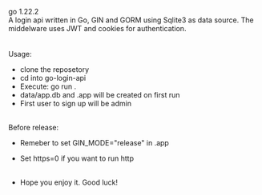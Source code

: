 go 1.22.2
<br>
A login api written in Go, GIN and GORM using Sqlite3 as data source. The middelware uses JWT and cookies for authentication.
<br>
<br><br>
Usage:<br>
- clone the reposetory<br>
- cd into go-login-api<br>
- Execute: go run .<br>
- data/app.db and .app will be created on first run<br>
- First user to sign up will be admin<br><br>

Before release:<br>
- Remeber to set GIN_MODE="release" in .app<br>
- Set https=0 if you want to run http<br><br>

- Hope you enjoy it. Good luck!